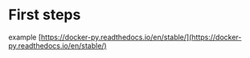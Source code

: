 # First steps

example [https://docker-py.readthedocs.io/en/stable/](https://docker-py.readthedocs.io/en/stable/)

